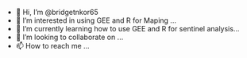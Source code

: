 - 👋 Hi, I’m @bridgetnkor65
- 👀 I’m interested in using GEE and R for Maping ...
- 🌱 I’m currently learning how to use GEE and R for sentinel analysis...
- 💞️ I’m looking to collaborate on ...
- 📫 How to reach me ...

<!---
bridgetnkor65/bridgetnkor65 is a ✨ special ✨ repository because its `README.md` (this file) appears on your GitHub profile.
You can click the Preview link to take a look at your changes.
--->
